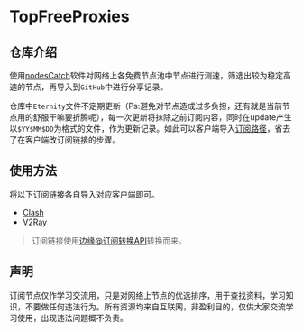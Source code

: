 # TopFreeProxies

## 仓库介绍

使用[nodesCatch](https://buliang0.tk/archives/40.html)软件对网络上各免费节点池中节点进行测速，筛选出较为稳定高速的节点，再导入到`GitHub`中进行分享记录。

仓库中`Eternity`文件不定期更新（Ps:避免对节点造成过多负担，还有就是当前节点用的舒服干嘛要折腾呢），每一次更新将抹除之前订阅内容，同时在update产生以`$YY$MM$DD`为格式的文件，作为更新记录。如此可以客户端导入[订阅路径](https://raw.githubusercontent.com/alanbobs999/TopFreeProxies/main/Eternity)，省去了在客户端改订阅链接的步骤。

## 使用方法

将以下订阅链接各自导入对应客户端即可。

- [Clash](https://suo.yt/CbVWL86)
- [V2Ray](https://suo.yt/LhgZbbf)

>订阅链接使用[边缘@订阅转换API](https://bianyuan.xyz/)转换而来。

## 声明

订阅节点仅作学习交流用，只是对网络上节点的优选排序，用于查找资料，学习知识，不要做任何违法行为。所有资源均来自互联网，非盈利目的，仅供大家交流学习使用，出现违法问题概不负责。
